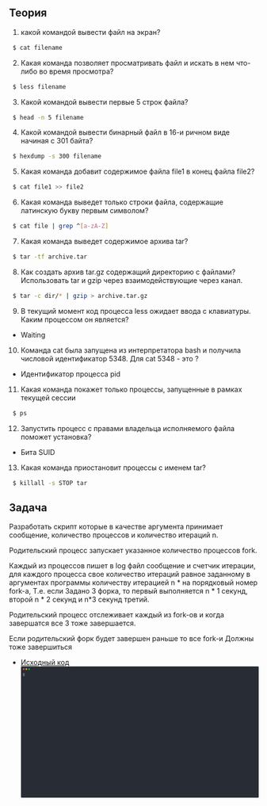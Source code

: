 ## Теория

1. какой командой вывести файл на экран?
```bash
 $ cat filename
```
2. Какая команда позволяет просматривать файл и искать в нем что-либо во время просмотра?
```bash
 $ less filename
```
3. Какой командой вывести первые 5 строк файла?
```bash
 $ head -n 5 filename
```
4. Какой командой вывести бинарный файл в 16-и ричном виде начиная с 301 байта? 
```bash
 $ hexdump -s 300 filename
```
5. Какая команда добавит содержимое файла file1 в конец файла file2?
```bash
 $ cat file1 >> file2
```
6. Какая команда выведет только строки файла, содержащие латинскую букву первым символом?
```bash
 $ cat file | grep ^[a-zA-Z]
```
7. Какая команда выведет содержимое архива tar?  
```bash
 $ tar -tf archive.tar
```
8. Как создать архив tar.gz содержащий директорию с файлами? Использовать tar и gzip через взаимодействующие через канал.
```bash
 $ tar -c dir/* | gzip > archive.tar.gz
```
9. В текущий момент код процесса less ожидает ввода с клавиатуры. Каким процессом он является?
  - Waiting
10. Команда cat была запущена из интерпретатора bash и получила числовой идентификатор 5348. Для cat 5348 - это ?
  - Идентификатор процесса pid
11. Какая команда покажет только процессы, запущенные в рамках текущей сессии 
```bash
 $ ps
```
12. Запустить процесс с правами владельца исполняемого файла поможет установка?
  - Бита SUID
13. Какая команда приостановит процессы с именем tar?
```bash
 $ killall -s STOP tar
```

## Задача
Разработать скрипт которые в качестве аргумента принимает сообщение, количество процессов и количество итераций n.

Родительский процесс запускает указанное количество процессов fork.

Каждый из процессов пишет в log файл сообщение и счетчик итерации, для каждого процесса свое количество итераций равное заданному в аргументах программы количеству итерацией n * на порядковый номер fork-а, Т.е. если Задано 3 форка, то первый выполняется n * 1 секунд, второй n * 2 cекунд и n*3  секунд третий.

Родительский процесс отслеживает каждый из fork-ов и когда завершатся все 3 тоже завершается.

Если родительский форк будет завершен раньше то все fork-и Должны тоже завершиться

  - [Исходный код](main.go "Fork task")
![Screen record](./record.svg)